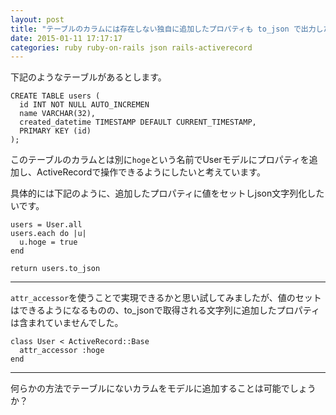 ```yaml
---
layout: post
title: "テーブルのカラムには存在しない独自に追加したプロパティも to_json で出力したい"
date: 2015-01-11 17:17:17
categories: ruby ruby-on-rails json rails-activerecord
---
```

<p>下記のようなテーブルがあるとします。</p>

<pre><code>CREATE TABLE users (
  id INT NOT NULL AUTO_INCREMEN
  name VARCHAR(32),
  created_datetime TIMESTAMP DEFAULT CURRENT_TIMESTAMP,
  PRIMARY KEY (id)
);
</code></pre>

<p>このテーブルのカラムとは別に<code>hoge</code>という名前でUserモデルにプロパティを追加し、ActiveRecordで操作できるようにしたいと考えています。</p>

<p>具体的には下記のように、追加したプロパティに値をセットしjson文字列化したいです。</p>

<pre><code>users = User.all
users.each do |u|
  u.hoge = true
end

return users.to_json
</code></pre>

<hr>

<p><code>attr_accessor</code>を使うことで実現できるかと思い試してみましたが、値のセットはできるようになるものの、to_jsonで取得される文字列に追加したプロパティは含まれていませんでした。</p>

<pre><code>class User &lt; ActiveRecord::Base
  attr_accessor :hoge
end
</code></pre>

<hr>

<p>何らかの方法でテーブルにないカラムをモデルに追加することは可能でしょうか？</p>
